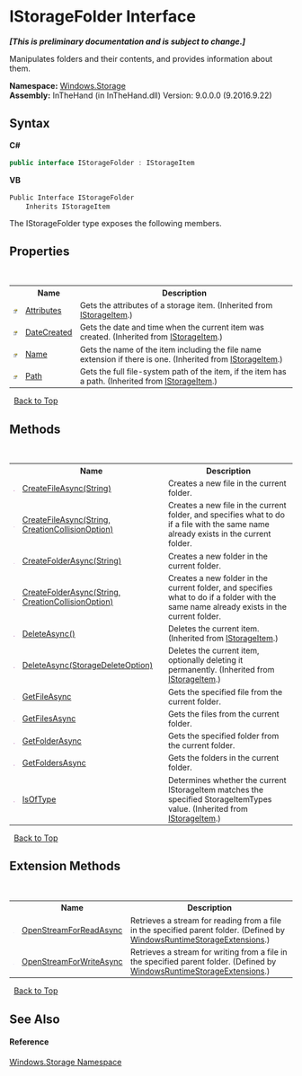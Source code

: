 # IStorageFolder Interface
 _**\[This is preliminary documentation and is subject to change.\]**_

Manipulates folders and their contents, and provides information about them.

**Namespace:**&nbsp;<a href="N_Windows_Storage">Windows.Storage</a><br />**Assembly:**&nbsp;InTheHand (in InTheHand.dll) Version: 9.0.0.0 (9.2016.9.22)

## Syntax

**C#**<br />
``` C#
public interface IStorageFolder : IStorageItem
```

**VB**<br />
``` VB
Public Interface IStorageFolder
	Inherits IStorageItem
```

The IStorageFolder type exposes the following members.


## Properties
&nbsp;<table><tr><th></th><th>Name</th><th>Description</th></tr><tr><td>![Public property](media/pubproperty.gif "Public property")</td><td><a href="P_Windows_Storage_IStorageItem_Attributes">Attributes</a></td><td>
Gets the attributes of a storage item.
 (Inherited from <a href="T_Windows_Storage_IStorageItem">IStorageItem</a>.)</td></tr><tr><td>![Public property](media/pubproperty.gif "Public property")</td><td><a href="P_Windows_Storage_IStorageItem_DateCreated">DateCreated</a></td><td>
Gets the date and time when the current item was created.
 (Inherited from <a href="T_Windows_Storage_IStorageItem">IStorageItem</a>.)</td></tr><tr><td>![Public property](media/pubproperty.gif "Public property")</td><td><a href="P_Windows_Storage_IStorageItem_Name">Name</a></td><td>
Gets the name of the item including the file name extension if there is one.
 (Inherited from <a href="T_Windows_Storage_IStorageItem">IStorageItem</a>.)</td></tr><tr><td>![Public property](media/pubproperty.gif "Public property")</td><td><a href="P_Windows_Storage_IStorageItem_Path">Path</a></td><td>
Gets the full file-system path of the item, if the item has a path.
 (Inherited from <a href="T_Windows_Storage_IStorageItem">IStorageItem</a>.)</td></tr></table>&nbsp;
<a href="#istoragefolder-interface">Back to Top</a>

## Methods
&nbsp;<table><tr><th></th><th>Name</th><th>Description</th></tr><tr><td>![Public method](media/pubmethod.gif "Public method")</td><td><a href="M_Windows_Storage_IStorageFolder_CreateFileAsync">CreateFileAsync(String)</a></td><td>
Creates a new file in the current folder.</td></tr><tr><td>![Public method](media/pubmethod.gif "Public method")</td><td><a href="M_Windows_Storage_IStorageFolder_CreateFileAsync_1">CreateFileAsync(String, CreationCollisionOption)</a></td><td>
Creates a new file in the current folder, and specifies what to do if a file with the same name already exists in the current folder.</td></tr><tr><td>![Public method](media/pubmethod.gif "Public method")</td><td><a href="M_Windows_Storage_IStorageFolder_CreateFolderAsync">CreateFolderAsync(String)</a></td><td>
Creates a new folder in the current folder.</td></tr><tr><td>![Public method](media/pubmethod.gif "Public method")</td><td><a href="M_Windows_Storage_IStorageFolder_CreateFolderAsync_1">CreateFolderAsync(String, CreationCollisionOption)</a></td><td>
Creates a new folder in the current folder, and specifies what to do if a folder with the same name already exists in the current folder.</td></tr><tr><td>![Public method](media/pubmethod.gif "Public method")</td><td><a href="M_Windows_Storage_IStorageItem_DeleteAsync">DeleteAsync()</a></td><td>
Deletes the current item.
 (Inherited from <a href="T_Windows_Storage_IStorageItem">IStorageItem</a>.)</td></tr><tr><td>![Public method](media/pubmethod.gif "Public method")</td><td><a href="M_Windows_Storage_IStorageItem_DeleteAsync_1">DeleteAsync(StorageDeleteOption)</a></td><td>
Deletes the current item, optionally deleting it permanently.
 (Inherited from <a href="T_Windows_Storage_IStorageItem">IStorageItem</a>.)</td></tr><tr><td>![Public method](media/pubmethod.gif "Public method")</td><td><a href="M_Windows_Storage_IStorageFolder_GetFileAsync">GetFileAsync</a></td><td>
Gets the specified file from the current folder.</td></tr><tr><td>![Public method](media/pubmethod.gif "Public method")</td><td><a href="M_Windows_Storage_IStorageFolder_GetFilesAsync">GetFilesAsync</a></td><td>
Gets the files from the current folder.</td></tr><tr><td>![Public method](media/pubmethod.gif "Public method")</td><td><a href="M_Windows_Storage_IStorageFolder_GetFolderAsync">GetFolderAsync</a></td><td>
Gets the specified folder from the current folder.</td></tr><tr><td>![Public method](media/pubmethod.gif "Public method")</td><td><a href="M_Windows_Storage_IStorageFolder_GetFoldersAsync">GetFoldersAsync</a></td><td>
Gets the folders in the current folder.</td></tr><tr><td>![Public method](media/pubmethod.gif "Public method")</td><td><a href="M_Windows_Storage_IStorageItem_IsOfType">IsOfType</a></td><td>
Determines whether the current IStorageItem matches the specified StorageItemTypes value.
 (Inherited from <a href="T_Windows_Storage_IStorageItem">IStorageItem</a>.)</td></tr></table>&nbsp;
<a href="#istoragefolder-interface">Back to Top</a>

## Extension Methods
&nbsp;<table><tr><th></th><th>Name</th><th>Description</th></tr><tr><td>![Public Extension Method](media/pubextension.gif "Public Extension Method")</td><td><a href="M_System_IO_WindowsRuntimeStorageExtensions_OpenStreamForReadAsync_1">OpenStreamForReadAsync</a></td><td>
Retrieves a stream for reading from a file in the specified parent folder.
 (Defined by <a href="T_System_IO_WindowsRuntimeStorageExtensions">WindowsRuntimeStorageExtensions</a>.)</td></tr><tr><td>![Public Extension Method](media/pubextension.gif "Public Extension Method")</td><td><a href="M_System_IO_WindowsRuntimeStorageExtensions_OpenStreamForWriteAsync_1">OpenStreamForWriteAsync</a></td><td>
Retrieves a stream for writing from a file in the specified parent folder.
 (Defined by <a href="T_System_IO_WindowsRuntimeStorageExtensions">WindowsRuntimeStorageExtensions</a>.)</td></tr></table>&nbsp;
<a href="#istoragefolder-interface">Back to Top</a>

## See Also


#### Reference
<a href="N_Windows_Storage">Windows.Storage Namespace</a><br />